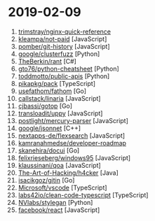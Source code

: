 # 2019-02-09

1. [trimstray/nginx-quick-reference](https://github.com/trimstray/nginx-quick-reference "⚡️ This notes describes how to improve Nginx performance, security and other important things; ssllabs A+ 100%.") 
2. [kleampa/not-paid](https://github.com/kleampa/not-paid "Client did not pay? Add opacity to the body tag and decrease it every day until their site completely fades away") [JavaScript]
3. [pomber/git-history](https://github.com/pomber/git-history "Quickly browse the history of any GitHub file") [JavaScript]
4. [google/clusterfuzz](https://github.com/google/clusterfuzz "All your bug are belong to us.") [Python]
5. [TheBerkin/rant](https://github.com/TheBerkin/rant "Rant – The all-purpose procedural text library") [C#]
6. [gto76/python-cheatsheet](https://github.com/gto76/python-cheatsheet "Comprehensive Python Cheatsheet") [Python]
7. [toddmotto/public-apis](https://github.com/toddmotto/public-apis "A collective list of free APIs for use in software and web development.") [Python]
8. [pikapkg/pack](https://github.com/pikapkg/pack "📦⚡️ npm package building, reimagined. https://www.pikapkg.com/blog/introducing-pika-pack/") [TypeScript]
9. [usefathom/fathom](https://github.com/usefathom/fathom "Fathom. Simple, trustworthy website analytics. Built with Golang & Preact.") [Go]
10. [callstack/linaria](https://github.com/callstack/linaria "Zero-runtime CSS in JS library") [JavaScript]
11. [cjbassi/gotop](https://github.com/cjbassi/gotop "A terminal based graphical activity monitor inspired by gtop and vtop") [Go]
12. [transloadit/uppy](https://github.com/transloadit/uppy "The next open source file uploader for web browsers 🐶") [JavaScript]
13. [postlight/mercury-parser](https://github.com/postlight/mercury-parser "📜 Extracting content from the chaos of the web.") [JavaScript]
14. [google/jsonnet](https://github.com/google/jsonnet "Jsonnet - The data templating language") [C++]
15. [nextapps-de/flexsearch](https://github.com/nextapps-de/flexsearch "Next-Generation full text search library for Browser and Node.js") [JavaScript]
16. [kamranahmedse/developer-roadmap](https://github.com/kamranahmedse/developer-roadmap "Roadmap to becoming a web developer in 2019") 
17. [skanehira/docui](https://github.com/skanehira/docui "TUI Tool for Docker") [Go]
18. [felixrieseberg/windows95](https://github.com/felixrieseberg/windows95 "💩🚀 Windows 95 in Electron. Runs on macOS, Linux, and Windows.") [JavaScript]
19. [klaussinani/qoa](https://github.com/klaussinani/qoa "💬 Minimal interactive command-line prompts") [JavaScript]
20. [The-Art-of-Hacking/h4cker](https://github.com/The-Art-of-Hacking/h4cker "This repository is primarily maintained by Omar Santos and includes resources related to ethical hacking / penetration testing, digital forensics and incident response (DFIR), vulnerability research, exploit development, reverse engineering, and more.") [Java]
21. [isacikgoz/gitin](https://github.com/isacikgoz/gitin "commit/branch/workdir explorer for git") [Go]
22. [Microsoft/vscode](https://github.com/Microsoft/vscode "Visual Studio Code") [TypeScript]
23. [labs42io/clean-code-typescript](https://github.com/labs42io/clean-code-typescript "Clean Code concepts adapted for TypeScript") [TypeScript]
24. [NVlabs/stylegan](https://github.com/NVlabs/stylegan "StyleGAN - Official TensorFlow Implementation") [Python]
25. [facebook/react](https://github.com/facebook/react "A declarative, efficient, and flexible JavaScript library for building user interfaces.") [JavaScript]
